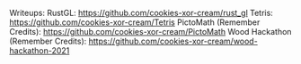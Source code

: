 Writeups:
RustGL: https://github.com/cookies-xor-cream/rust_gl
Tetris: https://github.com/cookies-xor-cream/Tetris
PictoMath (Remember Credits): https://github.com/cookies-xor-cream/PictoMath
Wood Hackathon (Remember Credits): https://github.com/cookies-xor-cream/wood-hackathon-2021

